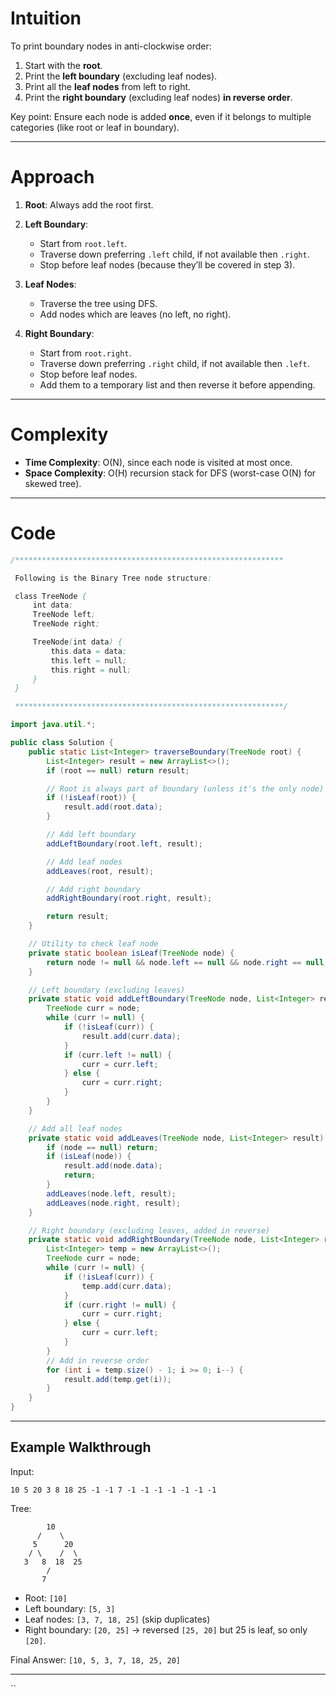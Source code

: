 # Intuition

To print boundary nodes in anti-clockwise order:

1. Start with the **root**.
2. Print the **left boundary** (excluding leaf nodes).
3. Print all the **leaf nodes** from left to right.
4. Print the **right boundary** (excluding leaf nodes) **in reverse order**.

Key point: Ensure each node is added **once**, even if it belongs to multiple categories (like root or leaf in boundary).

---

# Approach

1. **Root**: Always add the root first.
2. **Left Boundary**:

   * Start from `root.left`.
   * Traverse down preferring `.left` child, if not available then `.right`.
   * Stop before leaf nodes (because they’ll be covered in step 3).
3. **Leaf Nodes**:

   * Traverse the tree using DFS.
   * Add nodes which are leaves (no left, no right).
4. **Right Boundary**:

   * Start from `root.right`.
   * Traverse down preferring `.right` child, if not available then `.left`.
   * Stop before leaf nodes.
   * Add them to a temporary list and then reverse it before appending.

---

# Complexity

* **Time Complexity**:
  O(N), since each node is visited at most once.
* **Space Complexity**:
  O(H) recursion stack for DFS (worst-case O(N) for skewed tree).

---

# Code

```java
/************************************************************

 Following is the Binary Tree node structure:

 class TreeNode {
     int data;
     TreeNode left;
     TreeNode right;

     TreeNode(int data) {
         this.data = data;
         this.left = null;
         this.right = null;
     }
 }

 ************************************************************/

import java.util.*;

public class Solution {
    public static List<Integer> traverseBoundary(TreeNode root) {
        List<Integer> result = new ArrayList<>();
        if (root == null) return result;

        // Root is always part of boundary (unless it's the only node)
        if (!isLeaf(root)) {
            result.add(root.data);
        }

        // Add left boundary
        addLeftBoundary(root.left, result);

        // Add leaf nodes
        addLeaves(root, result);

        // Add right boundary
        addRightBoundary(root.right, result);

        return result;
    }

    // Utility to check leaf node
    private static boolean isLeaf(TreeNode node) {
        return node != null && node.left == null && node.right == null;
    }

    // Left boundary (excluding leaves)
    private static void addLeftBoundary(TreeNode node, List<Integer> result) {
        TreeNode curr = node;
        while (curr != null) {
            if (!isLeaf(curr)) {
                result.add(curr.data);
            }
            if (curr.left != null) {
                curr = curr.left;
            } else {
                curr = curr.right;
            }
        }
    }

    // Add all leaf nodes
    private static void addLeaves(TreeNode node, List<Integer> result) {
        if (node == null) return;
        if (isLeaf(node)) {
            result.add(node.data);
            return;
        }
        addLeaves(node.left, result);
        addLeaves(node.right, result);
    }

    // Right boundary (excluding leaves, added in reverse)
    private static void addRightBoundary(TreeNode node, List<Integer> result) {
        List<Integer> temp = new ArrayList<>();
        TreeNode curr = node;
        while (curr != null) {
            if (!isLeaf(curr)) {
                temp.add(curr.data);
            }
            if (curr.right != null) {
                curr = curr.right;
            } else {
                curr = curr.left;
            }
        }
        // Add in reverse order
        for (int i = temp.size() - 1; i >= 0; i--) {
            result.add(temp.get(i));
        }
    }
}
```

---

## Example Walkthrough

Input:

```
10 5 20 3 8 18 25 -1 -1 7 -1 -1 -1 -1 -1 -1 -1
```

Tree:

```
        10
      /    \
     5      20
    / \    /  \
   3   8  18  25
        /
       7
```

* Root: `[10]`
* Left boundary: `[5, 3]`
* Leaf nodes: `[3, 7, 18, 25]` (skip duplicates)
* Right boundary: `[20, 25]` → reversed `[25, 20]` but 25 is leaf, so only `[20]`.

Final Answer:
`[10, 5, 3, 7, 18, 25, 20]`

---
``